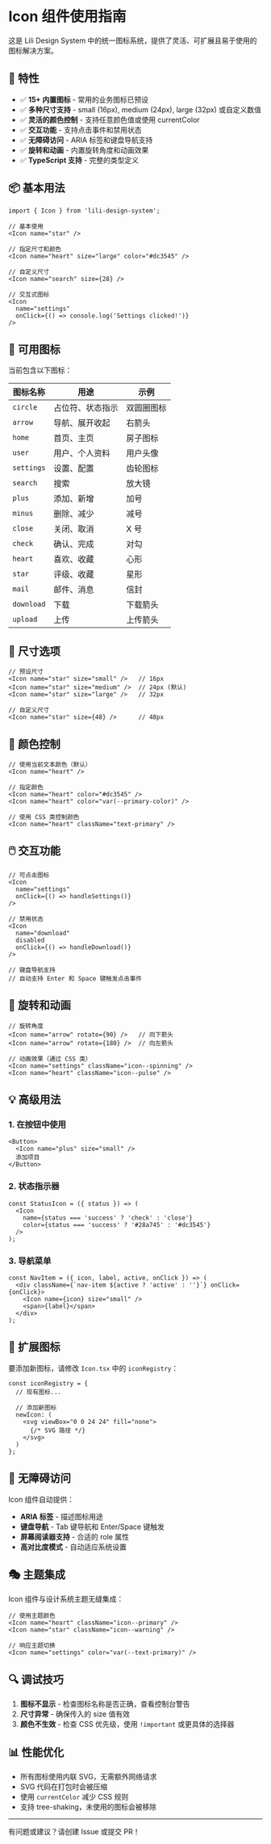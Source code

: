 # Icon 组件使用指南

这是 Lili Design System 中的统一图标系统，提供了灵活、可扩展且易于使用的图标解决方案。

## 🎯 特性

- ✅ **15+ 内置图标** - 常用的业务图标已预设
- ✅ **多种尺寸支持** - small (16px), medium (24px), large (32px) 或自定义数值
- ✅ **灵活的颜色控制** - 支持任意颜色值或使用 currentColor
- ✅ **交互功能** - 支持点击事件和禁用状态
- ✅ **无障碍访问** - ARIA 标签和键盘导航支持
- ✅ **旋转和动画** - 内置旋转角度和动画效果
- ✅ **TypeScript 支持** - 完整的类型定义

## 📦 基本用法

```tsx
import { Icon } from 'lili-design-system';

// 基本使用
<Icon name="star" />

// 指定尺寸和颜色
<Icon name="heart" size="large" color="#dc3545" />

// 自定义尺寸
<Icon name="search" size={28} />

// 交互式图标
<Icon 
  name="settings" 
  onClick={() => console.log('Settings clicked!')}
/>
```

## 🎨 可用图标

当前包含以下图标：

| 图标名称 | 用途 | 示例 |
|---------|------|------|
| `circle` | 占位符、状态指示 | 双圆圈图标 |
| `arrow` | 导航、展开收起 | 右箭头 |
| `home` | 首页、主页 | 房子图标 |
| `user` | 用户、个人资料 | 用户头像 |
| `settings` | 设置、配置 | 齿轮图标 |
| `search` | 搜索 | 放大镜 |
| `plus` | 添加、新增 | 加号 |
| `minus` | 删除、减少 | 减号 |
| `close` | 关闭、取消 | X 号 |
| `check` | 确认、完成 | 对勾 |
| `heart` | 喜欢、收藏 | 心形 |
| `star` | 评级、收藏 | 星形 |
| `mail` | 邮件、消息 | 信封 |
| `download` | 下载 | 下载箭头 |
| `upload` | 上传 | 上传箭头 |

## 📏 尺寸选项

```tsx
// 预设尺寸
<Icon name="star" size="small" />   // 16px
<Icon name="star" size="medium" />  // 24px (默认)
<Icon name="star" size="large" />   // 32px

// 自定义尺寸
<Icon name="star" size={48} />      // 48px
```

## 🎨 颜色控制

```tsx
// 使用当前文本颜色（默认）
<Icon name="heart" />

// 指定颜色
<Icon name="heart" color="#dc3545" />
<Icon name="heart" color="var(--primary-color)" />

// 使用 CSS 类控制颜色
<Icon name="heart" className="text-primary" />
```

## 🖱️ 交互功能

```tsx
// 可点击图标
<Icon 
  name="settings" 
  onClick={() => handleSettings()}
/>

// 禁用状态
<Icon 
  name="download" 
  disabled
  onClick={() => handleDownload()}
/>

// 键盘导航支持
// 自动支持 Enter 和 Space 键触发点击事件
```

## 🔄 旋转和动画

```tsx
// 旋转角度
<Icon name="arrow" rotate={90} />   // 向下箭头
<Icon name="arrow" rotate={180} />  // 向左箭头

// 动画效果（通过 CSS 类）
<Icon name="settings" className="icon--spinning" />
<Icon name="heart" className="icon--pulse" />
```

## 💡 高级用法

### 1. 在按钮中使用

```tsx
<Button>
  <Icon name="plus" size="small" />
  添加项目
</Button>
```

### 2. 状态指示器

```tsx
const StatusIcon = ({ status }) => (
  <Icon 
    name={status === 'success' ? 'check' : 'close'} 
    color={status === 'success' ? '#28a745' : '#dc3545'}
  />
);
```

### 3. 导航菜单

```tsx
const NavItem = ({ icon, label, active, onClick }) => (
  <div className={`nav-item ${active ? 'active' : ''}`} onClick={onClick}>
    <Icon name={icon} size="small" />
    <span>{label}</span>
  </div>
);
```

## 🔧 扩展图标

要添加新图标，请修改 `Icon.tsx` 中的 `iconRegistry`：

```tsx
const iconRegistry = {
  // 现有图标...
  
  // 添加新图标
  newIcon: (
    <svg viewBox="0 0 24 24" fill="none">
      {/* SVG 路径 */}
    </svg>
  )
};
```

## 📱 无障碍访问

Icon 组件自动提供：

- **ARIA 标签** - 描述图标用途
- **键盘导航** - Tab 键导航和 Enter/Space 键触发
- **屏幕阅读器支持** - 合适的 role 属性
- **高对比度模式** - 自动适应系统设置

## 🎭 主题集成

Icon 组件与设计系统主题无缝集成：

```tsx
// 使用主题颜色
<Icon name="heart" className="icon--primary" />
<Icon name="star" className="icon--warning" />

// 响应主题切换
<Icon name="settings" color="var(--text-primary)" />
```

## 🔍 调试技巧

1. **图标不显示** - 检查图标名称是否正确，查看控制台警告
2. **尺寸异常** - 确保传入的 size 值有效
3. **颜色不生效** - 检查 CSS 优先级，使用 `!important` 或更具体的选择器

## 📊 性能优化

- 所有图标使用内联 SVG，无需额外网络请求
- SVG 代码在打包时会被压缩
- 使用 `currentColor` 减少 CSS 规则
- 支持 tree-shaking，未使用的图标会被移除

---

有问题或建议？请创建 Issue 或提交 PR！ 